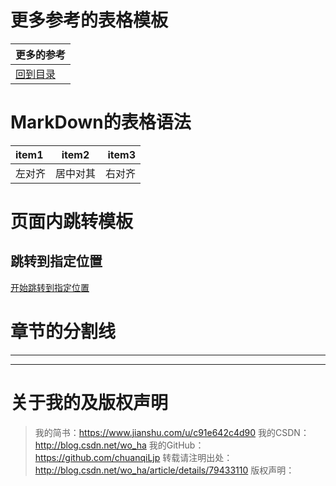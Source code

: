 # 更多参考的表格模板
|   更多的参考 |
|:------------|
|[回到目录](#目录)|

# MarkDown的表格语法
|   item1   |   item2   |   item3   |
|:---------|:--------:|---------:|
|   左对齐  |  居中对其 |  右对齐   |

# 页面内跳转模板
<h2 id="跳转到指定位置id">
跳转到指定位置
</h2>

[开始跳转到指定位置](#跳转到指定位置id)

# 章节的分割线
***
****

# 关于我的及版权声明
>我的简书：https://www.jianshu.com/u/c91e642c4d90
我的CSDN：http://blog.csdn.net/wo_ha
我的GitHub：https://github.com/chuanqiLjp
转载请注明出处：http://blog.csdn.net/wo_ha/article/details/79433110
版权声明：





